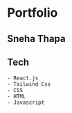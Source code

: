 # Portfolio

## Sneha Thapa

## Tech
    - React.js
    - Tailwind Css
    - CSS
    - HTML
    - Javascript